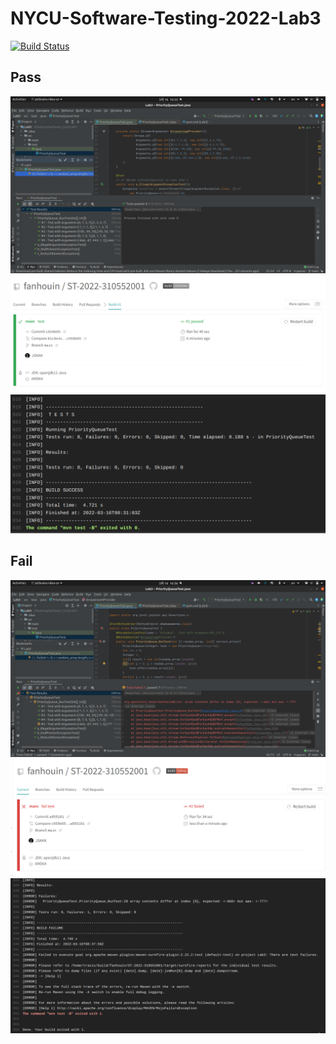 # NYCU-Software-Testing-2022-Lab3

[![Build Status](https://app.travis-ci.com/fanhouin/ST-2022-310552001.svg?branch=main)](https://app.travis-ci.com/fanhouin/ST-2022-310552001)

## Pass
![](./img/success1.png)
![](./img/success2.png)
![](./img/success3.png)

## Fail
![](./img/fail1.png)
![](./img/fail2.png)
![](./img/fail3.png)